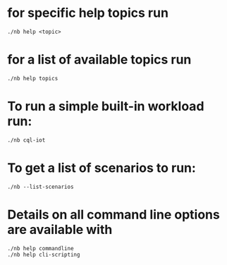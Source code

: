 # for specific help topics run
    ./nb help <topic>

# for a list of available topics run
    ./nb help topics

# To run a simple built-in workload run:
    ./nb cql-iot

# To get a list of scenarios to run:
    ./nb --list-scenarios

# Details on all command line options are available with

    ./nb help commandline
    ./nb help cli-scripting

